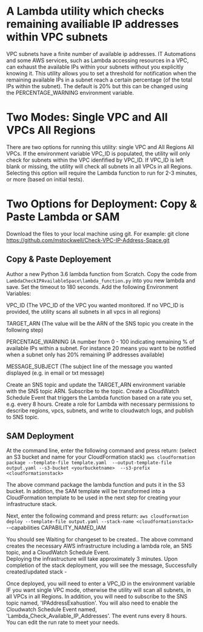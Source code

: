 # A Lambda utility which checks remaining availiable IP addresses within VPC subnets

VPC subnets have a finite number of available ip addresses.  IT Automations and some AWS services, such as Lambda accessing resources in a VPC, can exhaust the
available IPs within your subnets without you explicitly knowing it. This utility allows you to set a threshold for notification when the remaining available IPs in a subnet reach a certain percentage (of the total IPs within the subnet). 
The default is 20% but this can be changed using the PERCENTAGE_WARNING environment variable.  

# Two Modes: Single VPC and All VPCs All Regions
There are two options for running this utility: single VPC and All Regions All VPCs.  If the environment variable VPC_ID is populated,
the utility will only check for subnets within the VPC idenfified by VPC_ID.  If VPC_ID is left blank or missing, the utility will
check all subnets in all VPCs in all Regions.  Selecting this option will require the Lambda function to run for 2-3 minutes, or more
(based on initial tests).

# Two Options for Deployment: Copy & Paste Lambda or SAM
Download the files to your local machine using git.  For example: git clone https://github.com/mstockwell/Check-VPC-IP-Address-Space.git

## Copy & Paste Deployement
Author a new Python 3.6 lambda function from Scratch.  Copy the code from `LambdaCheckIPAvailableSpace\lambda_function.py` into you new lambda and save. Set the timeout to 180 seconds. 
Add the following Environment Variables:

VPC_ID (The VPC_ID of the VPC you wanted monitored.  If no VPC_ID is provided, the utility scans all subnets in all vpcs in all regions)

TARGET_ARN (The value will be the ARN of the SNS topic you create in the following step)

PERCENTAGE_WARNING (A number from 0 - 100 indicating remaining % of available IPs within a subnet.  For instance 20 means you want to be notified when a subnet only has 20% remaining IP addresses available)

MESSAGE_SUBJECT (The subject line of the message you wanted displayed (e.g. in email or txt message)

Create an SNS topic and update the TARGET_ARN environment variable with the SNS topic ARN. Subscribe to the topic.
Create a CloudWatch Schedule Event that triggers the Lambda function based on a rate you set, e.g. every 8 hours.
Create a role for Lambda with necessary permissions to describe regions, vpcs, subnets, and write to cloudwatch logs, and publish to SNS topic.

## SAM Deployment
At the command line, enter the following command and press return: (select an S3 bucket and name for your CloudFormation stack)
`aws cloudformation package --template-file template.yaml  --output-template-file output.yaml --s3-bucket <yourbucketname>  --s3-prefix <cloudformationstack>`  

The above command package the lambda function and puts it in the S3 bucket.  In addition, the SAM template will be transformed into a CloudFormation template to be used in the next step for creating your infrastructure stack.

Next, enter the following command and press return: `aws cloudformation deploy --template-file output.yaml --stack-name <cloudformationstack>` --capabilities CAPABILITY_NAMED_IAM

You should see Waiting for changeset to be created.. 
The above command creates the necessary AWS infrastructure including a lambda role, an SNS topic, and a CloudWatch Schedule Event.  
Deploying the infrastructure will take approximately 3 minutes.  Upon completion of the stack deployment, you will see the message, Successfully created/updated stack - <cloudformationstack>

Once deployed, you will need to enter a VPC_ID in the environment variable IF you want single VPC mode, otherwise the utility will scan all subnets, in all VPCs
in all Regions.  In addition, you will need to subscribe to the SNS topic named, 'IPAddressExahustion'.  You will also need to enable the Cloudwatch Schedule Event named,
'Lambda_Check_Available_IP_Addresses'.  The event runs every 8 hours.  You can edit the run rate to meet your needs.
